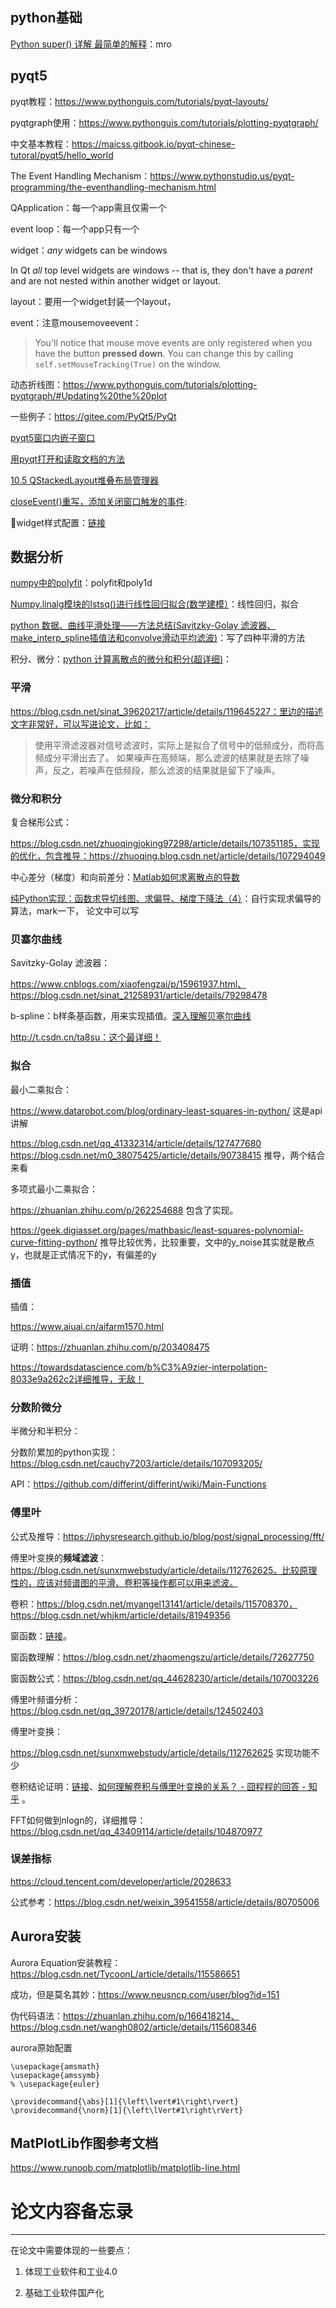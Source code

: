 

## python基础

[Python super() 详解 最简单的解释](https://blog.csdn.net/wanzew/article/details/106993425)：mro

## pyqt5

pyqt教程：https://www.pythonguis.com/tutorials/pyqt-layouts/

pyqtgraph使用：https://www.pythonguis.com/tutorials/plotting-pyqtgraph/

中文基本教程：https://maicss.gitbook.io/pyqt-chinese-tutoral/pyqt5/hello_world



The Event Handling Mechanism：https://www.pythonstudio.us/pyqt-programming/the-eventhandling-mechanism.html



QApplication：每一个app需且仅需一个

event loop：每一个app只有一个

widget：*any* widgets can be windows

In Qt *all* top level widgets are windows -- that is, they don't have a *parent* and are not nested within another widget or layout.

layout：要用一个widget封装一个layout，







event：注意mousemoveevent：

> You'll notice that mouse move events are only registered when you have the button **pressed down**. You can change this by calling `self.setMouseTracking(True)` on the window.

动态折线图：https://www.pythonguis.com/tutorials/plotting-pyqtgraph/#Updating%20the%20plot

一些例子：https://gitee.com/PyQt5/PyQt

[pyqt5窗口内嵌子窗口](https://blog.csdn.net/xinmo_jin/article/details/121928763)

[用pyqt打开和读取文档的方法](https://blog.csdn.net/linZinan_/article/details/115475887)

[10.5 QStackedLayout堆叠布局管理器](https://www.cnblogs.com/yuyingblogs/p/16164631.html)

[closeEvent()重写，添加关闭窗口触发的事件](https://blog.csdn.net/u010139869/article/details/79449315):

🎈widget样式配置：[链接](https://github.com/liweizhong666/PyQt5/blob/master/%E7%BE%8E%E5%8C%96/QPushButton/%E6%8C%89%E9%92%AE%E5%B8%B8%E8%A7%81%E6%A0%B7%E5%BC%8F.py)

## 数据分析

[numpy中的polyfit](https://blog.csdn.net/qq_45804132/article/details/104744632)：polyfit和poly1d

[Numpy.linalg模块的lstsq()进行线性回归拟合(数学建模）](https://blog.csdn.net/weixin_45870904/article/details/111397520)：线性回归，拟合

[python 数据、曲线平滑处理——方法总结(Savitzky-Golay 滤波器、make_interp_spline插值法和convolve滑动平均滤波)](https://blog.csdn.net/weixin_42782150/article/details/107176500)：写了四种平滑的方法

积分、微分：[python 计算离散点的微分和积分(超详细)](https://blog.csdn.net/goodCodeVsBadBs/article/details/108270333)：

### 平滑

https://blog.csdn.net/sinat_39620217/article/details/119645227：里边的描述文字非常好，可以写进论文，比如：

> 使用平滑滤波器对信号滤波时，实际上是拟合了信号中的低频成分，而将高频成分平滑出去了。 如果噪声在高频端，那么滤波的结果就是去除了噪声，反之，若噪声在低频段，那么滤波的结果就是留下了噪声。



### 微分和积分

复合梯形公式：

https://blog.csdn.net/zhuoqingjoking97298/article/details/107351185，实现的优化，包含推导：https://zhuoqing.blog.csdn.net/article/details/107294049

中心差分（梯度）和向前差分：[Matlab如何求离散点的导数](https://blog.csdn.net/qq_43080446/article/details/108542357)

[纯Python实现：函数求导切线图、求偏导、梯度下降法（4）](https://blog.csdn.net/QLBFA/article/details/107558464)：自行实现求偏导的算法，mark一下， 论文中可以写



### 贝塞尔曲线

Savitzky-Golay 滤波器：

https://www.cnblogs.com/xiaofengzai/p/15961937.html、https://blog.csdn.net/sinat_21258931/article/details/79298478

b-spline：b样条基函数，用来实现插值。[深入理解贝塞尔曲线](https://juejin.cn/post/6844903666361565191)

http://t.csdn.cn/ta8su：这个最详细！







### 拟合

最小二乘拟合：

https://www.datarobot.com/blog/ordinary-least-squares-in-python/ 这是api讲解

https://blog.csdn.net/qq_41332314/article/details/127477680 https://blog.csdn.net/m0_38075425/article/details/90738415 推导，两个结合来看

多项式最小二乘拟合：

https://zhuanlan.zhihu.com/p/262254688 包含了实现。

https://geek.digiasset.org/pages/mathbasic/least-squares-polynomial-curve-fitting-python/ 推导比较优秀，比较重要，文中的y_noise其实就是散点y，也就是正式情况下的y，有偏差的y



### 插值

插值：

https://www.aiuai.cn/aifarm1570.html

证明：https://zhuanlan.zhihu.com/p/203408475

https://towardsdatascience.com/b%C3%A9zier-interpolation-8033e9a262c2详细推导，无敌！



### 分数阶微分

半微分和半积分：

分数阶累加的python实现：https://blog.csdn.net/cauchy7203/article/details/107093205/

API：https://github.com/differint/differint/wiki/Main-Functions

### 傅里叶

公式及推导：https://iphysresearch.github.io/blog/post/signal_processing/fft/

傅里叶变换的**频域滤波**：https://blog.csdn.net/sunxmwebstudy/article/details/112762625。比较原理性的，应该对频谱图的平滑、卷积等操作都可以用来滤波。

卷积：https://blog.csdn.net/myangel13141/article/details/115708370，https://blog.csdn.net/whjkm/article/details/81949356



窗函数：[链接](https://blog.hszofficial.site/TutorialForPython/%E7%A7%91%E5%AD%A6%E8%AE%A1%E7%AE%97%E7%AF%87/%E4%BD%BF%E7%94%A8python%E5%81%9A%E8%AE%A1%E7%AE%97/%E6%95%B0%E5%80%BC%E8%AE%A1%E7%AE%97/%E4%BD%BF%E7%94%A8numpy_scipy%E5%A4%84%E7%90%86%E5%A4%8D%E6%9D%82%E7%9A%84%E6%95%B0%E5%80%BC%E8%AE%A1%E7%AE%97%E9%97%AE%E9%A2%98/%E7%AA%97%E5%8F%A3%E5%87%BD%E6%95%B0%E4%B8%8E%E5%8D%B7%E7%A7%AF/%E7%AA%97%E5%8F%A3%E5%87%BD%E6%95%B0%E4%B8%8E%E5%8D%B7%E7%A7%AF.html)。

窗函数理解：https://blog.csdn.net/zhaomengszu/article/details/72627750

窗函数公式：https://blog.csdn.net/qq_44628230/article/details/107003226



傅里叶频谱分析：https://blog.csdn.net/qq_39720178/article/details/124502403

傅里叶变换：

https://blog.csdn.net/sunxmwebstudy/article/details/112762625 实现功能不少



卷积结论证明：[链接](https://aiart.live/courses/%E6%95%B0%E5%AD%97%E5%9B%BE%E5%83%8F%E5%A4%84%E7%90%86/2022/DIP-2-05%E9%A2%91%E5%9F%9F%E6%BB%A4%E6%B3%A2-1D%E5%82%85%E9%87%8C%E5%8F%B6%E5%8F%98%E6%8D%A2.pdf)、[如何理解卷积与傅里叶变换的关系？ - 囧程程的回答 - 知乎](https://www.zhihu.com/question/340004682/answer/2004144581) 。



FFT如何做到nlogn的，详细推导：https://blog.csdn.net/qq_43409114/article/details/104870977



### 误差指标

https://cloud.tencent.com/developer/article/2028633

公式参考：https://blog.csdn.net/weixin_39541558/article/details/80705006



## Aurora安装

Aurora Equation安装教程：https://blog.csdn.net/TycoonL/article/details/115586651

成功，但是莫名其妙：https://www.neusncp.com/user/blog?id=151

伪代码语法：https://zhuanlan.zhihu.com/p/166418214、https://blog.csdn.net/wangh0802/article/details/115608346

aurora原始配置

```
\usepackage{amsmath}
\usepackage{amssymb}
% \usepackage{euler}

\providecommand{\abs}[1]{\left\lvert#1\right\rvert}
\providecommand{\norm}[1]{\left\lVert#1\right\rVert}
```

## MatPlotLib作图参考文档

https://www.runoob.com/matplotlib/matplotlib-line.html

# 论文内容备忘录

------



在论文中需要体现的一些要点：

1. 体现工业软件和工业4.0

2. 基础工业软件国产化







